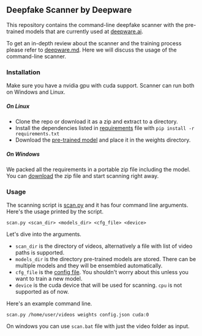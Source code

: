 ## Deepfake Scanner by Deepware

This repository contains the command-line deepfake scanner with the pre-trained models that are currently used at [deepware.ai](https://deepware.ai).

To get an in-depth review about the scanner and the training process please refer to [deepware.md](deepware.md). Here we will discuss the usage of the command-line scanner.

### Installation

Make sure you have a nvidia gpu with cuda support. Scanner can run both on Windows and Linux.

##### On Linux

- Clone the repo or download it as a zip and extract to a directory.
- Install the dependencies listed in [requirements](requirements.txt) file with `pip install -r requirements.txt`
- Download the [pre-trained model](http://dodobyte.com/share/weights.zip) and place it in the weights directory.

##### On Windows

We packed all the requirements in a portable zip file including the model. You can [download](https://download.deepware.ai/dw-offline.zip) the zip file and start scanning right away.

### Usage

The scanning script is [scan.py](scan.py) and it has four command line arguments. Here's the usage printed by the script.

```scan.py <scan_dir> <models_dir> <cfg_file> <device>```

Let's dive into the arguments.

- `scan_dir` is the directory of videos, alternatively a file with list of video paths is supported.
- `models_dir` is the directory pre-trained models are stored. There can be multiple models and they will be ensembled automatically.
- `cfg_file` is the [config file](config.json). You shouldn't worry about this unless you want to train a new model.
- `device` is the cuda device that will be used for scanning. `cpu` is not supported as of now.

Here's an example command line.

```scan.py /home/user/videos weights config.json cuda:0```

On windows you can use `scan.bat` file with just the video folder as input. 
